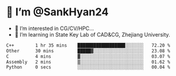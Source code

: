 # 👋 I’m @SankHyan24

- 👀 I’m interested in CG/CV/HPC...
- 🌱 I’m learning in State Key Lab of CAD&CG, Zhejiang University.

<!---
SankHyan24/SankHyan24 is a ✨ special ✨ repository because its `README.md` (this file) appears on your GitHub profile.
You can click the Preview link to take a look at your changes.
--->
<!--START_SECTION:waka-->

```txt
C++        1 hr 35 mins    ██████████████████░░░░░░░   72.20 %
Other      30 mins         █████▓░░░░░░░░░░░░░░░░░░░   23.08 %
C          4 mins          ▓░░░░░░░░░░░░░░░░░░░░░░░░   03.07 %
Assembly   2 mins          ▒░░░░░░░░░░░░░░░░░░░░░░░░   01.62 %
Python     0 secs          ░░░░░░░░░░░░░░░░░░░░░░░░░   00.04 %
```

<!--END_SECTION:waka-->
